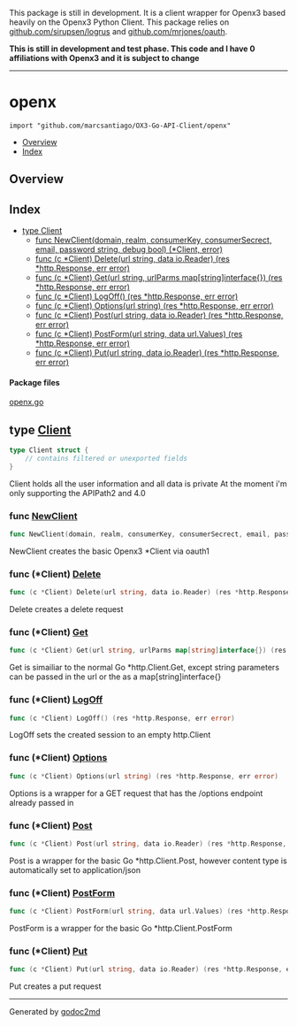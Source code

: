 This package is still in development.  It is a client wrapper for Openx3 based heavily on the Openx3 Python Client.  This package relies on [github.com/sirupsen/logrus](github.com/sirupsen/logrus) and [github.com/mrjones/oauth](github.com/mrjones/oauth).

**This is still in development and test phase. This code and I have 0 affiliations with Openx3 and it is subject to change**

----------


# openx
`import "github.com/marcsantiago/OX3-Go-API-Client/openx"`

* [Overview](#pkg-overview)
* [Index](#pkg-index)

## <a name="pkg-overview">Overview</a>



## <a name="pkg-index">Index</a>
* [type Client](#Client)
  * [func NewClient(domain, realm, consumerKey, consumerSecrect, email, password string, debug bool) (*Client, error)](#NewClient)
  * [func (c *Client) Delete(url string, data io.Reader) (res *http.Response, err error)](#Client.Delete)
  * [func (c *Client) Get(url string, urlParms map[string]interface{}) (res *http.Response, err error)](#Client.Get)
  * [func (c *Client) LogOff() (res *http.Response, err error)](#Client.LogOff)
  * [func (c *Client) Options(url string) (res *http.Response, err error)](#Client.Options)
  * [func (c *Client) Post(url string, data io.Reader) (res *http.Response, err error)](#Client.Post)
  * [func (c *Client) PostForm(url string, data url.Values) (res *http.Response, err error)](#Client.PostForm)
  * [func (c *Client) Put(url string, data io.Reader) (res *http.Response, err error)](#Client.Put)


#### <a name="pkg-files">Package files</a>
[openx.go](/src/github.com/marcsantiago/OX3-Go-API-Client/openx/openx.go) 






## <a name="Client">type</a> [Client](/src/target/openx.go?s=656:921#L22)
``` go
type Client struct {
    // contains filtered or unexported fields
}
```
Client holds all the user information and all data is private
At the moment i'm only supporting the APIPath2 and 4.0







### <a name="NewClient">func</a> [NewClient](/src/target/openx.go?s=5219:5331#L176)
``` go
func NewClient(domain, realm, consumerKey, consumerSecrect, email, password string, debug bool) (*Client, error)
```
NewClient creates the basic Openx3 *Client via oauth1





### <a name="Client.Delete">func</a> (\*Client) [Delete](/src/target/openx.go?s=1755:1838#L64)
``` go
func (c *Client) Delete(url string, data io.Reader) (res *http.Response, err error)
```
Delete creates a delete request




### <a name="Client.Get">func</a> (\*Client) [Get](/src/target/openx.go?s=1066:1163#L37)
``` go
func (c *Client) Get(url string, urlParms map[string]interface{}) (res *http.Response, err error)
```
Get is simailiar to the normal Go *http.Client.Get,
except string parameters can be passed in the url or the as a map[string]interface{}




### <a name="Client.LogOff">func</a> (\*Client) [LogOff](/src/target/openx.go?s=3191:3248#L105)
``` go
func (c *Client) LogOff() (res *http.Response, err error)
```
LogOff sets the created session to an empty http.Client




### <a name="Client.Options">func</a> (\*Client) [Options](/src/target/openx.go?s=2123:2191#L74)
``` go
func (c *Client) Options(url string) (res *http.Response, err error)
```
Options is a wrapper for a GET request that has the /options endpoint already passed in




### <a name="Client.Post">func</a> (\*Client) [Post](/src/target/openx.go?s=2745:2826#L93)
``` go
func (c *Client) Post(url string, data io.Reader) (res *http.Response, err error)
```
Post is a wrapper for the basic Go *http.Client.Post, however content type is automatically set to application/json




### <a name="Client.PostForm">func</a> (\*Client) [PostForm](/src/target/openx.go?s=2976:3062#L99)
``` go
func (c *Client) PostForm(url string, data url.Values) (res *http.Response, err error)
```
PostForm is a wrapper for the basic Go *http.Client.PostForm




### <a name="Client.Put">func</a> (\*Client) [Put](/src/target/openx.go?s=2358:2438#L83)
``` go
func (c *Client) Put(url string, data io.Reader) (res *http.Response, err error)
```
Put creates a put request








- - -
Generated by [godoc2md](http://godoc.org/github.com/davecheney/godoc2md)
